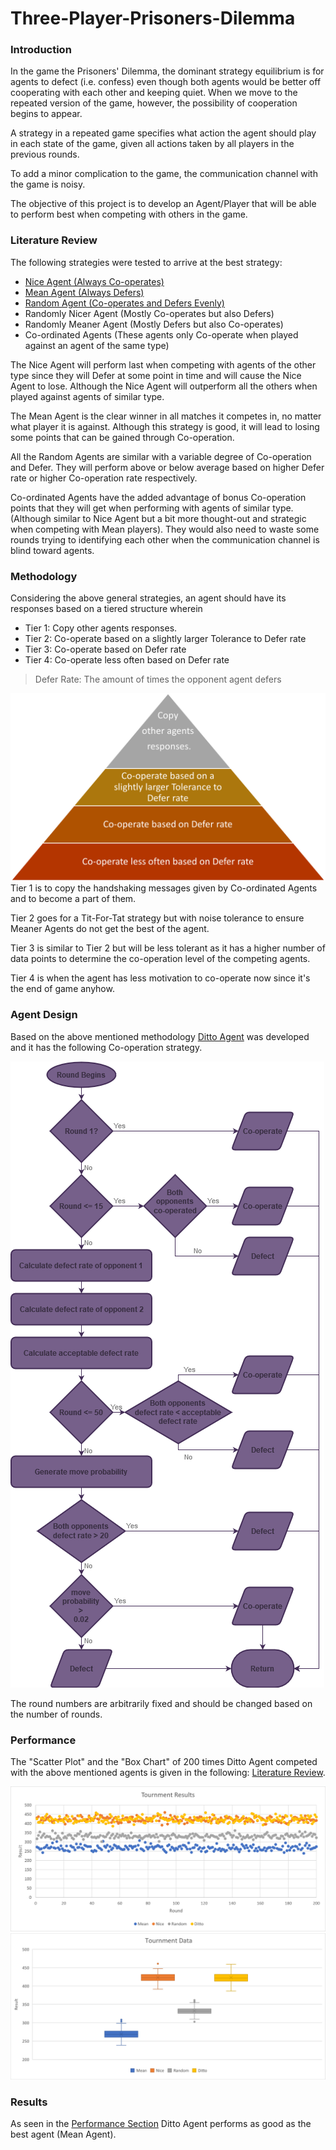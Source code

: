 # Three-Player-Prisoners-Dilemma

### Introduction 
In the game the Prisoners' Dilemma, the dominant strategy equilibrium is for agents to defect 
(i.e. confess) even though both agents would be better off cooperating with each other and 
keeping quiet. When we move to the repeated version of the game, however, the possibility of 
cooperation begins to appear.

A strategy in a repeated game specifies what action the agent should play in each state of the 
game, given all actions taken by all players in the previous rounds.

To add a minor complication to the game, the communication channel with the game is noisy. 

The objective of this project is to develop an Agent/Player that will be able to perform best 
when competing with others in the game.


### Literature Review
The following strategies were tested to arrive at the best strategy:
 * [Nice Agent (Always Co-operates)](https://github.com/AbdulMutakabbir/Three-Player-Prisoners-Dilemma/blob/main/Agents/NiceAgent.py)
 * [Mean Agent (Always Defers)](https://github.com/AbdulMutakabbir/Three-Player-Prisoners-Dilemma/blob/main/Agents/MeanAgent.py)
 * [Random Agent (Co-operates and Defers Evenly)](https://github.com/AbdulMutakabbir/Three-Player-Prisoners-Dilemma/blob/main/Agents/RandomAgent.py)
 * Randomly Nicer Agent (Mostly Co-operates but also Defers)
 * Randomly Meaner Agent (Mostly Defers but also Co-operates)
 * Co-ordinated Agents (These agents only Co-operate when played against an agent of the same type)
 
The Nice Agent will perform last when competing with agents of the other type since they will Defer
at some point in time and will cause the Nice Agent to lose. Although the Nice Agent will 
outperform all the others when played against agents of similar type.

The Mean Agent is the clear winner in all matches it competes in, no matter what player it is against.
Although this strategy is good, it will lead to losing some points that can be gained through Co-operation.

All the Random Agents are similar with a variable degree of Co-operation and Defer. They will 
perform above or below average based on higher Defer rate or higher Co-operation rate respectively. 

Co-ordinated Agents have the added advantage of bonus Co-operation points that they will get when
performing with agents of similar type. (Although similar to Nice Agent but a bit more 
thought-out and strategic when competing with Mean players). They would also need to waste some rounds
trying to identifying each other when the communication channel is blind toward agents.


### Methodology
Considering the above general strategies, an agent should have its responses based on a tiered 
structure wherein 
 * Tier 1: Copy other agents responses.
 * Tier 2: Co-operate based on a slightly larger Tolerance to Defer rate
 * Tier 3: Co-operate based on Defer rate
 * Tier 4: Co-operate less often based on Defer rate
 
> Defer Rate: The amount of times the opponent agent defers
 
![Agent Tiers](https://raw.githubusercontent.com/AbdulMutakabbir/Three-Player-Prisoners-Dilemma/main/assets/charts/Agent%20Tiers.png)
Tier 1 is to copy the handshaking messages given by Co-ordinated Agents and to become a part of 
them.

Tier 2 goes for a Tit-For-Tat strategy but with noise tolerance to ensure Meaner Agents do not get the 
best of the agent.

Tier 3 is similar to Tier 2 but will be less tolerant as it has a higher number of data points to 
determine the co-operation level of the competing agents.

Tier 4 is when the agent has less motivation to co-operate now since it's the end of game anyhow.


### Agent Design
Based on the above mentioned methodology 
[Ditto Agent](https://github.com/AbdulMutakabbir/Three-Player-Prisoners-Dilemma/blob/main/Agents/DittoAgent.py) 
was developed and it has the following Co-operation strategy.

![Agent Flowchart](https://raw.githubusercontent.com/AbdulMutakabbir/Three-Player-Prisoners-Dilemma/main/assets/charts/Ditto_FlowChart.png)

The round numbers are arbitrarily fixed and should be changed based on the number of rounds.


### Performance
The "Scatter Plot" and the "Box Chart" of 200 times Ditto Agent competed with the 
above mentioned agents is given in the following:
[Literature Review](https://github.com/AbdulMutakabbir/Three-Player-Prisoners-Dilemma#literature-review).

![Scatter Plot](https://raw.githubusercontent.com/AbdulMutakabbir/Three-Player-Prisoners-Dilemma/main/assets/charts/Tournment_ScatterPlot.png)
![Box Chart](https://raw.githubusercontent.com/AbdulMutakabbir/Three-Player-Prisoners-Dilemma/main/assets/charts/Tournment_BoxPlot.png)


### Results 
As seen in the [Performance Section](https://github.com/AbdulMutakabbir/Three-Player-Prisoners-Dilemma#performance) 
Ditto Agent performs as good as the best agent (Mean Agent).
